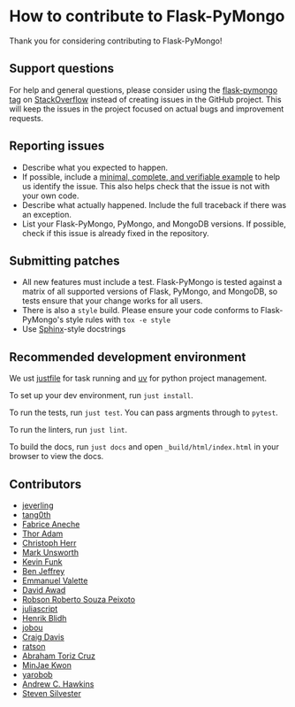 # How to contribute to Flask-PyMongo

Thank you for considering contributing to Flask-PyMongo!


## Support questions

For help and general questions, please consider using the [flask-pymongo
tag](https://stackoverflow.com/questions/tagged/flask-pymongo) on
[StackOverflow](https://stackoverflow.com/) instead of creating issues in
the GitHub project. This will keep the issues in the project focused on
actual bugs and improvement requests.


## Reporting issues

- Describe what you expected to happen.
- If possible, include a [minimal, complete, and verifiable
  example](https://stackoverflow.com/help/mcve) to help us identify the issue.
  This also helps check that the issue is not with your own code.
- Describe what actually happened. Include the full traceback if there was an
  exception.
- List your Flask-PyMongo, PyMongo, and MongoDB versions. If possible, check if
  this issue is already fixed in the repository.


## Submitting patches

- All new features must include a test. Flask-PyMongo is tested against a
  matrix of all supported versions of Flask, PyMongo, and MongoDB, so tests
  ensure that your change works for all users.
- There is also a `style` build. Please ensure your code conforms to
  Flask-PyMongo's style rules with `tox -e style`
- Use [Sphinx](http://www.sphinx-doc.org/en/master/)-style docstrings


## Recommended development environment

We ust [justfile](https://just.systems/man/en/packages.html) for task running
and [uv](https://docs.astral.sh/uv/getting-started/installation/) for python project management.

To set up your dev environment, run `just install`.

To run the tests, run `just test`.  You can pass argments through to `pytest`.

To run the linters, run `just lint`.

To build the docs, run `just docs` and  open `_build/html/index.html` in your browser to view the docs.


## Contributors

- [jeverling](https://github.com/jeverling)
- [tang0th](https://github.com/tang0th)
- [Fabrice Aneche](https://github.com/akhenakh)
- [Thor Adam](https://github.com/thoradam)
- [Christoph Herr](https://github.com/jarus)
- [Mark Unsworth](https://github.com/markunsworth)
- [Kevin Funk](https://github.com/k-funk)
- [Ben Jeffrey](https://github.com/jeffbr13)
- [Emmanuel Valette](https://github.com/karec)
- [David Awad](https://github.com/DavidAwad)
- [Robson Roberto Souza Peixoto](https://github.com/robsonpeixoto)
- [juliascript](https://github.com/juliascript)
- [Henrik Blidh](https://github.com/hbldh)
- [jobou](https://github.com/jbouzekri)
- [Craig Davis](https://github.com/blade2005)
- [ratson](https://github.com/ratson)
- [Abraham Toriz Cruz](https://github.com/categulario)
- [MinJae Kwon](https://github.com/mingrammer)
- [yarobob](https://github.com/yarobob)
- [Andrew C. Hawkins](https://github.com/achawkins)
- [Steven Silvester](https://github.com/blink1073)
